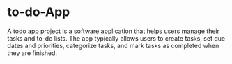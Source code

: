 # to-do-App
A todo app project is a software application that helps users manage their tasks and to-do lists. The app typically allows users to create tasks, set due dates and priorities, categorize tasks, and mark tasks as completed when they are finished.

